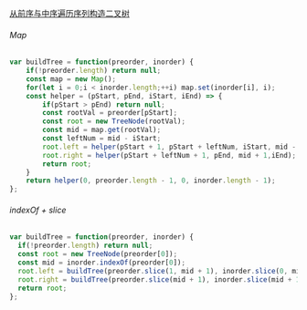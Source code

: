 [从前序与中序遍历序列构造二叉树](https://leetcode.cn/problems/construct-binary-tree-from-preorder-and-inorder-traversal/description/?envType=study-plan-v2&envId=top-100-liked)

###### Map

```JavaScript
var buildTree = function(preorder, inorder) {
    if(!preorder.length) return null;
    const map = new Map();
    for(let i = 0;i < inorder.length;++i) map.set(inorder[i], i);
    const helper = (pStart, pEnd, iStart, iEnd) => {
        if(pStart > pEnd) return null;
        const rootVal = preorder[pStart];
        const root = new TreeNode(rootVal);
        const mid = map.get(rootVal);
        const leftNum = mid - iStart;
        root.left = helper(pStart + 1, pStart + leftNum, iStart, mid - 1);
        root.right = helper(pStart + leftNum + 1, pEnd, mid + 1,iEnd);
        return root;
    }
    return helper(0, preorder.length - 1, 0, inorder.length - 1);
};
```

###### indexOf + slice

```javascript
var buildTree = function(preorder, inorder) {
  if(!preorder.length) return null;
  const root = new TreeNode(preorder[0]);
  const mid = inorder.indexOf(preorder[0]);
  root.left = buildTree(preorder.slice(1, mid + 1), inorder.slice(0, mid));
  root.right = buildTree(preorder.slice(mid + 1), inorder.slice(mid + 1));
  return root;
};
```